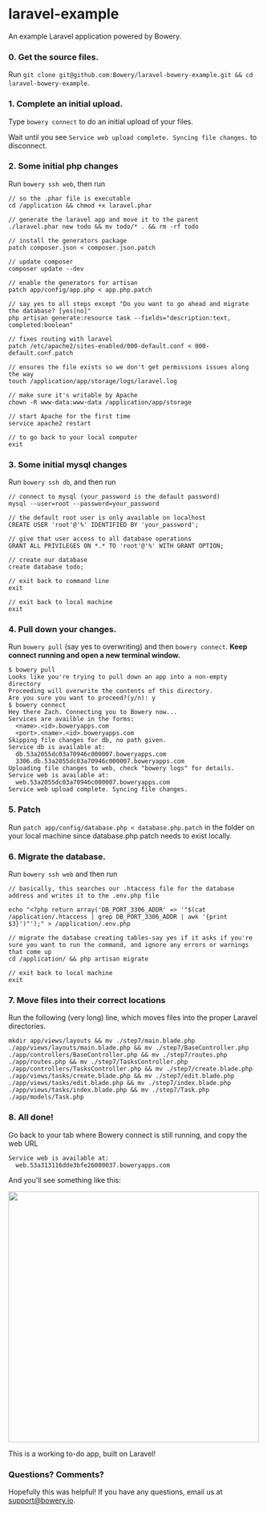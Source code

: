 laravel-example
===============


An example Laravel application powered by Bowery.


### 0. Get the source files.
Run 
`git clone git@github.com:Bowery/laravel-bowery-example.git && cd laravel-bowery-example`.

### 1. Complete an initial upload. 
Type `bowery connect` to do an initial upload of your files. 

Wait until you see `Service web upload complete. Syncing file changes.` to disconnect.

### 2. Some initial php changes
Run `bowery ssh web`, then run 

```
// so the .phar file is executable
cd /application && chmod +x laravel.phar

// generate the laravel app and move it to the parent
./laravel.phar new todo && mv todo/* . && rm -rf todo

// install the generators package
patch composer.json < composer.json.patch

// update composer
composer update --dev

// enable the generators for artisan
patch app/config/app.php < app.php.patch

// say yes to all steps except "Do you want to go ahead and migrate the database? [yes|no]"
php artisan generate:resource task --fields="description:text, completed:boolean"

// fixes routing with laravel
patch /etc/apache2/sites-enabled/000-default.conf < 000-default.conf.patch

// ensures the file exists so we don't get permissions issues along the way
touch /application/app/storage/logs/laravel.log

// make sure it's writable by Apache
chown -R www-data:www-data /application/app/storage

// start Apache for the first time
service apache2 restart

// to go back to your local computer
exit
```

### 3. Some initial mysql changes
Run `bowery ssh db`, and then run

```
// connect to mysql (your_password is the default password)
mysql --user=root --password=your_password

// the default root user is only available on localhost
CREATE USER 'root'@'%' IDENTIFIED BY 'your_password';

// give that user access to all database operations
GRANT ALL PRIVILEGES ON *.* TO 'root'@'%' WITH GRANT OPTION;

// create our database
create database todo;

// exit back to command line
exit

// exit back to local machine
exit

```

### 4. Pull down your changes.
Run `bowery pull` (say yes to overwriting) and then `bowery connect`. **Keep connect running and open a new terminal window.**

```
$ bowery pull
Looks like you're trying to pull down an app into a non-empty directory
Proceeding will overwrite the contents of this directory.
Are you sure you want to proceed?(y/n): y
$ bowery connect
Hey there Zach. Connecting you to Bowery now...
Services are availble in the forms:
  <name>.<id>.boweryapps.com
  <port>.<name>.<id>.boweryapps.com
Skipping file changes for db, no path given.
Service db is available at:
  db.53a2055dc03a70946c000007.boweryapps.com
  3306.db.53a2055dc03a70946c000007.boweryapps.com
Uploading file changes to web, check "bowery logs" for details.
Service web is available at:
  web.53a2055dc03a70946c000007.boweryapps.com
Service web upload complete. Syncing file changes.
```

### 5. Patch
Run `patch app/config/database.php < database.php.patch` in the folder on your local machine since database.php.patch needs to exist locally.

### 6. Migrate the database.

Run `bowery ssh web` and then run

```
// basically, this searches our .htaccess file for the database address and writes it to the .env.php file

echo "<?php return array('DB_PORT_3306_ADDR' => '"$(cat /application/.htaccess | grep DB_PORT_3306_ADDR | awk '{print $3}')"');" > /application/.env.php

// migrate the database creating tables-say yes if it asks if you're sure you want to run the command, and ignore any errors or warnings that come up
cd /application/ && php artisan migrate

// exit back to local machine
exit

```
### 7. Move files into their correct locations

Run the following (very long) line, which moves files into the proper Laravel directories.

```
mkdir app/views/layouts && mv ./step7/main.blade.php ./app/views/layouts/main.blade.php && mv ./step7/BaseController.php ./app/controllers/BaseController.php && mv ./step7/routes.php ./app/routes.php && mv ./step7/TasksController.php ./app/controllers/TasksController.php && mv ./step7/create.blade.php ./app/views/tasks/create.blade.php && mv ./step7/edit.blade.php ./app/views/tasks/edit.blade.php && mv ./step7/index.blade.php ./app/views/tasks/index.blade.php && mv ./step7/Task.php ./app/models/Task.php

```
### 8. All done!
Go back to your tab where Bowery connect is still running, and copy the web URL

```
Service web is available at:
  web.53a313116dde3bfe26000037.boweryapps.com
```
And you'll see something like this:

<a href="http://imgur.com/1TQXw0p"><img src="http://i.imgur.com/1TQXw0p.png" width="500" /></a>

This is a working to-do app, built on Laravel!

### Questions? Comments?
Hopefully this was helpful! If you have any questions, email us at [support@bowery.io](mailto:support@bowery.io).
